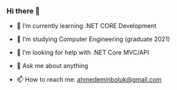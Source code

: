 ### Hi there 👋


- 🌱 I’m currently learning .NET CORE Development

- 🌱 I’m studying Computer Engineering (graduate 2021)

- 🤔 I’m looking for help with .NET Core MVC/API

- 💬 Ask me about anything

- 📫 How to reach me: ahmedeminboluk@gmail.com


